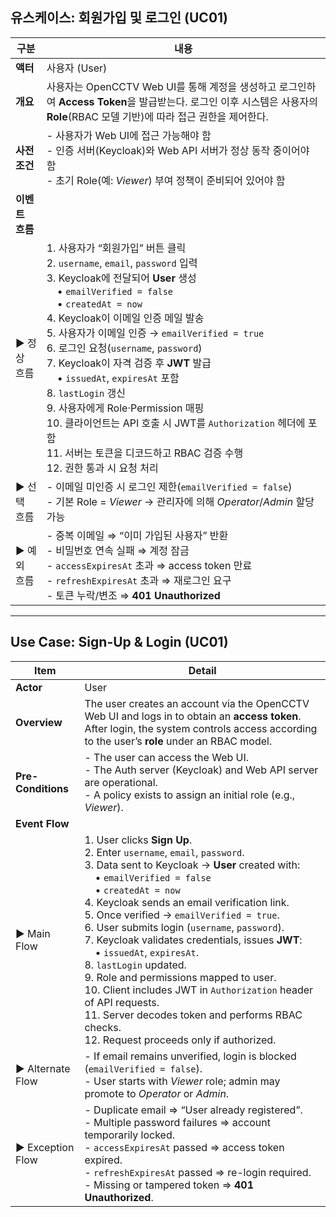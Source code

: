 ## 유스케이스: 회원가입 및 로그인 (UC01)

| 구분 | 내용 |
|------|------|
| **액터** | 사용자 (User) |
| **개요** | 사용자는 OpenCCTV Web UI를 통해 계정을 생성하고 로그인하여 **Access Token**을 발급받는다. 로그인 이후 시스템은 사용자의 **Role**(RBAC 모델 기반)에 따라 접근 권한을 제어한다. |
| **사전 조건** | - 사용자가 Web UI에 접근 가능해야 함<br>- 인증 서버(Keycloak)와 Web API 서버가 정상 동작 중이어야 함<br>- 초기 Role(예: *Viewer*) 부여 정책이 준비되어 있어야 함 |
| **이벤트 흐름** | |
| ▶ 정상 흐름 | 1. 사용자가 “회원가입” 버튼 클릭<br>2. `username`, `email`, `password` 입력<br>3. Keycloak에 전달되어 **User** 생성<br>&nbsp;&nbsp;&nbsp;&nbsp;• `emailVerified = false`<br>&nbsp;&nbsp;&nbsp;&nbsp;• `createdAt = now`<br>4. Keycloak이 이메일 인증 메일 발송<br>5. 사용자가 이메일 인증 → `emailVerified = true`<br>6. 로그인 요청(`username`, `password`)<br>7. Keycloak이 자격 검증 후 **JWT** 발급<br>&nbsp;&nbsp;&nbsp;&nbsp;• `issuedAt`, `expiresAt` 포함<br>8. `lastLogin` 갱신<br>9. 사용자에게 Role·Permission 매핑<br>10. 클라이언트는 API 호출 시 JWT를 `Authorization` 헤더에 포함<br>11. 서버는 토큰을 디코드하고 RBAC 검증 수행<br>12. 권한 통과 시 요청 처리 |
| ▶ 선택 흐름 | - 이메일 미인증 시 로그인 제한(`emailVerified = false`)<br>- 기본 Role = *Viewer* → 관리자에 의해 *Operator*/*Admin* 할당 가능 |
| ▶ 예외 흐름 | - 중복 이메일 ⇒ “이미 가입된 사용자” 반환<br>- 비밀번호 연속 실패 ⇒ 계정 잠금<br>- `accessExpiresAt` 초과 ⇒ access token 만료<br>- `refreshExpiresAt` 초과 ⇒ 재로그인 요구<br>- 토큰 누락/변조 ⇒ **401 Unauthorized** |

---

## Use Case: Sign-Up & Login (UC01)

| Item | Detail |
|------|--------|
| **Actor** | User |
| **Overview** | The user creates an account via the OpenCCTV Web UI and logs in to obtain an **access token**. After login, the system controls access according to the user’s **role** under an RBAC model. |
| **Pre-Conditions** | - The user can access the Web UI.<br>- The Auth server (Keycloak) and Web API server are operational.<br>- A policy exists to assign an initial role (e.g., *Viewer*). |
| **Event Flow** | |
| ▶ Main Flow | 1. User clicks **Sign Up**.<br>2. Enter `username`, `email`, `password`.<br>3. Data sent to Keycloak → **User** created with:<br>&nbsp;&nbsp;&nbsp;&nbsp;• `emailVerified = false`<br>&nbsp;&nbsp;&nbsp;&nbsp;• `createdAt = now`<br>4. Keycloak sends an email verification link.<br>5. Once verified → `emailVerified = true`.<br>6. User submits login (`username`, `password`).<br>7. Keycloak validates credentials, issues **JWT**:<br>&nbsp;&nbsp;&nbsp;&nbsp;• `issuedAt`, `expiresAt`.<br>8. `lastLogin` updated.<br>9. Role and permissions mapped to user.<br>10. Client includes JWT in `Authorization` header of API requests.<br>11. Server decodes token and performs RBAC checks.<br>12. Request proceeds only if authorized. |
| ▶ Alternate Flow | - If email remains unverified, login is blocked (`emailVerified = false`).<br>- User starts with *Viewer* role; admin may promote to *Operator* or *Admin*. |
| ▶ Exception Flow | - Duplicate email ⇒ “User already registered”.<br>- Multiple password failures ⇒ account temporarily locked.<br>- `accessExpiresAt` passed ⇒ access token expired.<br>- `refreshExpiresAt` passed ⇒ re-login required.<br>- Missing or tampered token ⇒ **401 Unauthorized**. |
